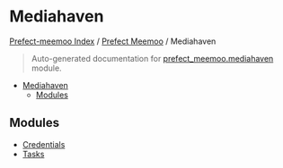 # Mediahaven

[Prefect-meemoo Index](../../README.md#prefect-meemoo-index) / [Prefect Meemoo](../index.md#prefect-meemoo) / Mediahaven

> Auto-generated documentation for [prefect_meemoo.mediahaven](../../../prefect_meemoo/mediahaven/__init__.py) module.

- [Mediahaven](#mediahaven)
  - [Modules](#modules)

## Modules

- [Credentials](./credentials.md)
- [Tasks](./tasks.md)